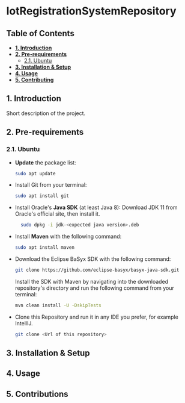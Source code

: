 # IotRegistrationSystemRepository

## Table of Contents
* **[1. Introduction](#1-introduction)**
* **[2. Pre-requirements](#2-pre-requirements)**
  * [2.1. Ubuntu](#21-ubuntu)
* **[3. Installation & Setup](#3-installation--setup)**
* **[4. Usage](#4-usage)**
* **[5. Contributing](#5-contributing)**


## 1. Introduction
Short description of the project.

## 2. Pre-requirements
### 2.1. Ubuntu
* **Update** the package list:
    ```bash
    sudo apt update
    ```
  
* Install Git from your terminal:
    ```bash
    sudo apt install git
    ```

* Install Oracle's **Java SDK** (at least Java 8):
  Download JDK 11 from Oracle's official site, then install it.  
  ```bash
    sudo dpkg -i jdk-<expected java version>.deb
    ```

* Install **Maven** with the following command:
    ```bash
    sudo apt install maven
    ```
  
* Download the Eclipse BaSyx SDK with the following command: 
    ```bash
    git clone https://github.com/eclipse-basyx/basyx-java-sdk.git
    ```
  Install the SDK with Maven by navigating into the downloaded repository's directory and run the following command from your terminal:
    ```bash
    mvn clean install -U -DskipTests
    ```

* Clone this Repository and run it in any IDE you prefer, for example IntellIJ.
    ```bash
    git clone <Url of this repository>
    ```
  
## 3. Installation & Setup

## 4. Usage

## 5. Contributions
